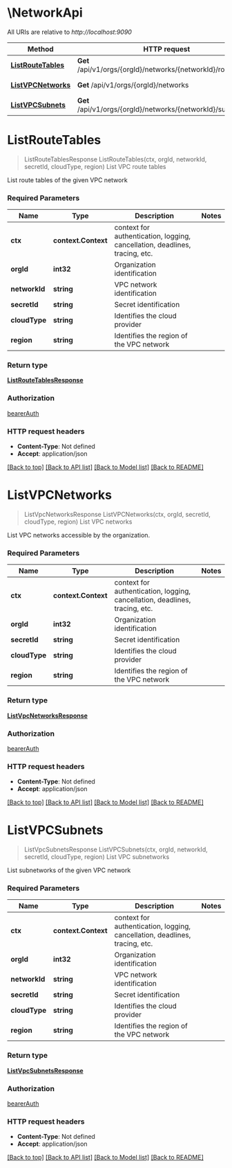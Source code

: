 # \NetworkApi

All URIs are relative to *http://localhost:9090*

Method | HTTP request | Description
------------- | ------------- | -------------
[**ListRouteTables**](NetworkApi.md#ListRouteTables) | **Get** /api/v1/orgs/{orgId}/networks/{networkId}/routeTables | List VPC route tables
[**ListVPCNetworks**](NetworkApi.md#ListVPCNetworks) | **Get** /api/v1/orgs/{orgId}/networks | List VPC networks
[**ListVPCSubnets**](NetworkApi.md#ListVPCSubnets) | **Get** /api/v1/orgs/{orgId}/networks/{networkId}/subnets | List VPC subnetworks


# **ListRouteTables**
> ListRouteTablesResponse ListRouteTables(ctx, orgId, networkId, secretId, cloudType, region)
List VPC route tables

List route tables of the given VPC network

### Required Parameters

Name | Type | Description  | Notes
------------- | ------------- | ------------- | -------------
 **ctx** | **context.Context** | context for authentication, logging, cancellation, deadlines, tracing, etc.
  **orgId** | **int32**| Organization identification | 
  **networkId** | **string**| VPC network identification | 
  **secretId** | **string**| Secret identification | 
  **cloudType** | **string**| Identifies the cloud provider | 
  **region** | **string**| Identifies the region of the VPC network | 

### Return type

[**ListRouteTablesResponse**](ListRouteTablesResponse.md)

### Authorization

[bearerAuth](../README.md#bearerAuth)

### HTTP request headers

 - **Content-Type**: Not defined
 - **Accept**: application/json

[[Back to top]](#) [[Back to API list]](../README.md#documentation-for-api-endpoints) [[Back to Model list]](../README.md#documentation-for-models) [[Back to README]](../README.md)

# **ListVPCNetworks**
> ListVpcNetworksResponse ListVPCNetworks(ctx, orgId, secretId, cloudType, region)
List VPC networks

List VPC networks accessible by the organization.

### Required Parameters

Name | Type | Description  | Notes
------------- | ------------- | ------------- | -------------
 **ctx** | **context.Context** | context for authentication, logging, cancellation, deadlines, tracing, etc.
  **orgId** | **int32**| Organization identification | 
  **secretId** | **string**| Secret identification | 
  **cloudType** | **string**| Identifies the cloud provider | 
  **region** | **string**| Identifies the region of the VPC network | 

### Return type

[**ListVpcNetworksResponse**](ListVPCNetworksResponse.md)

### Authorization

[bearerAuth](../README.md#bearerAuth)

### HTTP request headers

 - **Content-Type**: Not defined
 - **Accept**: application/json

[[Back to top]](#) [[Back to API list]](../README.md#documentation-for-api-endpoints) [[Back to Model list]](../README.md#documentation-for-models) [[Back to README]](../README.md)

# **ListVPCSubnets**
> ListVpcSubnetsResponse ListVPCSubnets(ctx, orgId, networkId, secretId, cloudType, region)
List VPC subnetworks

List subnetworks of the given VPC network

### Required Parameters

Name | Type | Description  | Notes
------------- | ------------- | ------------- | -------------
 **ctx** | **context.Context** | context for authentication, logging, cancellation, deadlines, tracing, etc.
  **orgId** | **int32**| Organization identification | 
  **networkId** | **string**| VPC network identification | 
  **secretId** | **string**| Secret identification | 
  **cloudType** | **string**| Identifies the cloud provider | 
  **region** | **string**| Identifies the region of the VPC network | 

### Return type

[**ListVpcSubnetsResponse**](ListVPCSubnetsResponse.md)

### Authorization

[bearerAuth](../README.md#bearerAuth)

### HTTP request headers

 - **Content-Type**: Not defined
 - **Accept**: application/json

[[Back to top]](#) [[Back to API list]](../README.md#documentation-for-api-endpoints) [[Back to Model list]](../README.md#documentation-for-models) [[Back to README]](../README.md)

